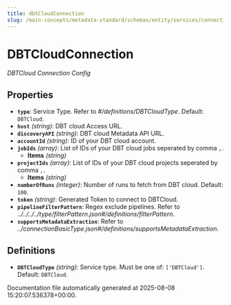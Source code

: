 ```yaml
---
title: dbtCloudConnection
slug: /main-concepts/metadata-standard/schemas/entity/services/connections/pipeline/dbtcloudconnection
---
```


# DBTCloudConnection

*DBTCloud Connection Config*

## Properties

- **`type`**: Service Type. Refer to *#/definitions/DBTCloudType*. Default: `DBTCloud`.
- **`host`** *(string)*: DBT cloud Access URL.
- **`discoveryAPI`** *(string)*: DBT cloud Metadata API URL.
- **`accountId`** *(string)*: ID of your DBT cloud account.
- **`jobIds`** *(array)*: List of IDs of your DBT cloud jobs seperated by comma `,`.
  - **Items** *(string)*
- **`projectIds`** *(array)*: List of IDs of your DBT cloud projects seperated by comma `,`.
  - **Items** *(string)*
- **`numberOfRuns`** *(integer)*: Number of runs to fetch from DBT cloud. Default: `100`.
- **`token`** *(string)*: Generated Token to connect to DBTCloud.
- **`pipelineFilterPattern`**: Regex exclude pipelines. Refer to *../../../../type/filterPattern.json#/definitions/filterPattern*.
- **`supportsMetadataExtraction`**: Refer to *../connectionBasicType.json#/definitions/supportsMetadataExtraction*.
## Definitions

- **`DBTCloudType`** *(string)*: Service type. Must be one of: `['DBTCloud']`. Default: `DBTCloud`.


Documentation file automatically generated at 2025-08-08 15:20:07.536378+00:00.

